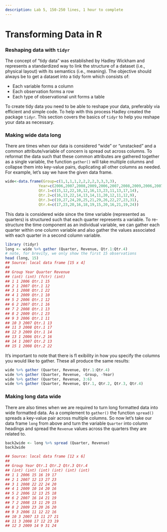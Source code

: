 ```yaml
---
description: Lab 5, 150-250 lines, 1 hour to complete
---
```


# Transforming Data in R

### Reshaping data with `tidyr`

The concept of “tidy data” was established by Hadley Wickham and represents a standardized way to link the structure of a dataset (i.e., physical layout) with its semantics (i.e., meaning). The objective should always be to get a dataset into a tidy form which consists of:

* Each variable forms a column
* Each observation forms a row
* Each type of observational unit forms a table&#x20;

To create tidy data you need to be able to reshape your data, preferably via efficient and simple code. To help with this process Hadley created the package `tidyr`. This section covers the basics of `tidyr` to help you reshape your data as necessary.

### Making wide data long

There are times when our data is considered “wide” or “unstacked” and a common attribute/variable of concern is spread out across columns. To reformat the data such that these common attributes are gathered together as a single variable, the function `gather()` will take multiple columns and collapse them into key-value pairs, duplicating all other columns as needed. For example, let’s say we have the given data frame.

```r
wide<-data.frame(Group=c(1,1,1,1,2,2,2,2,3,3,3,3),
               Year=c(2006,2007,2008,2009,2006,2007,2008,2009,2006,2007,2008,2009),
               Qtr.1=c(15,12,22,10,12,16,13,23,11,13,17,14),
               Qtr.2=c(16,13,22,14,13,14,11,20,12,11,12,9),
               Qtr.3=c(19,27,24,20,25,21,29,26,22,27,23,31),
               Qtr.4=c(17,23,20,16,18,19,15,20,16,21,19,24))
```

This data is considered wide since the time variable (represented as quarters) is structured such that each quarter represents a variable. To re-structure the time component as an individual variable, we can gather each quarter within one column variable and also gather the values associated with each quarter in a second column variable.

```r
library (tidyr)
long <- wide %>% gather (Quarter, Revenue, Qtr.1:Qtr.4)
# note, for brevity, we only show the first 15 observations
head (long, 15)
## Source: local data frame [15 x 4]
##
## Group Year Quarter Revenue
## (int) (int) (fctr) (int)
## 1 1 2006 Qtr.1 15
## 2 1 2007 Qtr.1 12
## 3 1 2008 Qtr.1 22
## 4 1 2009 Qtr.1 10
## 5 2 2006 Qtr.1 12
## 6 2 2007 Qtr.1 16
## 7 2 2008 Qtr.1 13
## 8 2 2009 Qtr.1 23
## 9 3 2006 Qtr.1 11
## 10 3 2007 Qtr.1 13
## 11 3 2008 Qtr.1 17
## 12 3 2009 Qtr.1 14
## 13 1 2006 Qtr.2 16
## 14 1 2007 Qtr.2 13
## 15 1 2008 Qtr.2 22
```

It’s important to note that there is fl exibility in how you specify the columns you would like to gather. These all produce the same results:

```r
wide %>% gather (Quarter, Revenue, Qtr.1:Qtr.4)
wide %>% gather (Quarter, Revenue, -Group, -Year)
wide %>% gather (Quarter, Revenue, 3:6)
wide %>% gather (Quarter, Revenue, Qtr.1, Qtr.2, Qtr.3, Qtr.4)
```

### Making long data wide

There are also times when we are required to turn long formatted data into wide formatted data. As a complement to `gather()` the function `spread()` spreads a key-value pair across multiple columns. So now let’s take our data frame `long` from above and turn the variable `Quarter` into column headings and spread the `Revenue` values across the quarters they are related to.

```r
back2wide <- long %>% spread (Quarter, Revenue)
back2wide

## Source: local data frame [12 x 6]
##
## Group Year Qtr.1 Qtr.2 Qtr.3 Qtr.4
## (int) (int) (int) (int) (int) (int)
## 1 1 2006 15 16 19 17
## 2 1 2007 12 13 27 23
## 3 1 2008 22 22 24 20
## 4 1 2009 10 14 20 16
## 5 2 2006 12 13 25 18
## 6 2 2007 16 14 21 19
## 7 2 2008 13 11 29 15
## 8 2 2009 23 20 26 20
## 9 3 2006 11 12 22 16
## 10 3 2007 13 11 27 21
## 11 3 2008 17 12 23 19
## 12 3 2009 14 9 31 24
```



